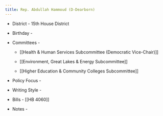 ```yaml
---
title: Rep. Abdullah Hammoud (D-Dearborn)
---
```


- District - 15th House District

- Birthday - 

- Committees - 
	 - [[Health & Human Services Subcommittee (Democratic Vice-Chair)]]

	 - [[Environment, Great Lakes & Energy Subcommittee]]

	 - [[Higher Education & Community Colleges Subcommittee]]

- Policy Focus - 

- Writing Style -

- Bills - [[HB 4060]]

- Notes - 

